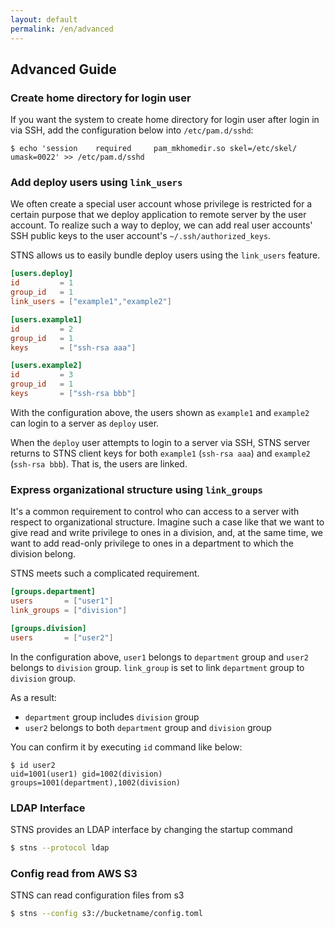 ```yaml
---
layout: default
permalink: /en/advanced
---
```


## Advanced Guide

### Create home directory for login user

If you want the system to create home directory for login user after login in via SSH, add the configuration below into `/etc/pam.d/sshd`:

```
$ echo 'session    required     pam_mkhomedir.so skel=/etc/skel/ umask=0022' >> /etc/pam.d/sshd
```

### Add deploy users using `link_users`

We often create a special user account whose privilege is restricted for a certain purpose that we deploy application to remote server by the user account. To realize such a way to deploy, we can add real user accounts' SSH public keys to the user account's `~/.ssh/authorized_keys`.

STNS allows us to easily bundle deploy users using the `link_users` feature.

```toml
[users.deploy]
id         = 1
group_id   = 1
link_users = ["example1","example2"]

[users.example1]
id         = 2
group_id   = 1
keys       = ["ssh-rsa aaa"]

[users.example2]
id         = 3
group_id   = 1
keys       = ["ssh-rsa bbb"]
```

With the configuration above, the users shown as `example1` and `example2` can login to a server as `deploy` user.

When the `deploy` user attempts to login to a server via SSH, STNS server returns to STNS client keys for both `example1` (`ssh-rsa aaa`) and `example2` (`ssh-rsa bbb`). That is, the users are linked.

### Express organizational structure using `link_groups`

It's a common requirement to control who can access to a server with respect to organizational structure. Imagine such a case like that we want to give read and write privilege to ones in a division, and, at the same time, we want to add read-only privilege to ones in a department to which the division belong.

STNS meets such a complicated requirement.

```toml
[groups.department]
users       = ["user1"]
link_groups = ["division"]

[groups.division]
users       = ["user2"]
```

In the configuration above, `user1` belongs to `department` group and `user2` belongs to `division` group. `link_group` is set to link `department` group to `division` group.

As a result:

* `department` group includes `division` group
* `user2` belongs to both `department` group and `division` group

You can confirm it by executing `id` command like below:

```
$ id user2
uid=1001(user1) gid=1002(division) groups=1001(department),1002(division)
```

### LDAP Interface
STNS provides an LDAP interface by changing the startup command

```bash
$ stns --protocol ldap
```

### Config read from AWS S3
STNS can read configuration files from s3

```bash
$ stns --config s3://bucketname/config.toml
```
